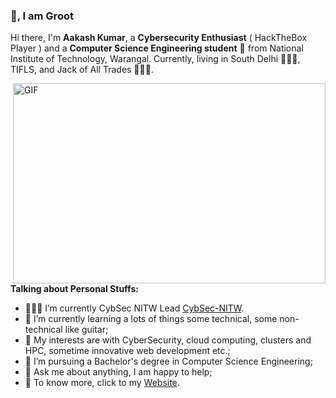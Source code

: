 ### 👋, I am Groot


Hi there, I'm **Aakash Kumar**, a **Cybersecurity Enthusiast** ( HackTheBox Player ) and a **Computer Science Engineering student** 🚀 from National Institute of Technology, Warangal. Currently, living in South Delhi 👨🏽‍💻, TIFLS, and Jack of All Trades 👨🏽‍💼. 

  <img align="right" alt="GIF" src="https://github.com/abhisheknaiidu/abhisheknaiidu/blob/master/code.gif?raw=true" width="500" height="320" />

**Talking about Personal Stuffs:**

- 👨🏽‍💻 I’m currently CybSec NITW Lead [CybSec-NITW](https://www.cybsec.in/).
- 🌱 I’m currently learning a lots of things some technical, some non-technical like guitar; 
- 🤔 My interests are with CyberSecurity, cloud computing, clusters and HPC, sometime innovative web development etc.;
- 💼 I’m pursuing a Bachelor's degree in Computer Science Engineering;
- 💬 Ask me about anything, I am happy to help;
- 📝 To know more, click to my [Website](https://www.aakash-kumar.me).

